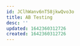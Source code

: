 ```yaml
---
id: JClhWanv6nT58jkwQvo3o
title: AB Testing
desc: ''
updated: 1642360312726
created: 1642360312726
---
```


